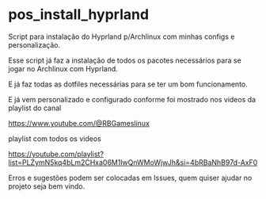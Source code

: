 # pos_install_hyprland
Script para instalação do Hyprland p/Archlinux com minhas configs e personalização. 

Esse script já faz a instalação de todos os pacotes necessários para se jogar no Archlinux com Hyprland.

E já faz todas as dotfiles necessárias para se ter um bom funcionamento.

E já vem personalizado e configurado conforme foi mostrado nos videos da playlist do canal 

https://www.youtube.com/@RBGameslinux

playlist com todos os videos 

https://youtube.com/playlist?list=PLZymN5kq4bLm2CHxa06M1lwQnWMoWjwJh&si=4bRBaNhB97d-AxF0

Erros e sugestões podem ser colocadas em Issues, quem quiser ajudar no projeto seja bem vindo.

